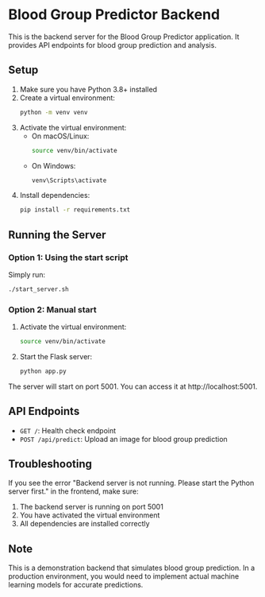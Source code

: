 # Blood Group Predictor Backend

This is the backend server for the Blood Group Predictor application. It provides API endpoints for blood group prediction and analysis.

## Setup

1. Make sure you have Python 3.8+ installed
2. Create a virtual environment:
   ```bash
   python -m venv venv
   ```
3. Activate the virtual environment:
   - On macOS/Linux:
     ```bash
     source venv/bin/activate
     ```
   - On Windows:
     ```bash
     venv\Scripts\activate
     ```
4. Install dependencies:
   ```bash
   pip install -r requirements.txt
   ```

## Running the Server

### Option 1: Using the start script

Simply run:
```bash
./start_server.sh
```

### Option 2: Manual start

1. Activate the virtual environment:
   ```bash
   source venv/bin/activate
   ```
2. Start the Flask server:
   ```bash
   python app.py
   ```

The server will start on port 5001. You can access it at http://localhost:5001.

## API Endpoints

- `GET /`: Health check endpoint
- `POST /api/predict`: Upload an image for blood group prediction

## Troubleshooting

If you see the error "Backend server is not running. Please start the Python server first." in the frontend, make sure:

1. The backend server is running on port 5001
2. You have activated the virtual environment
3. All dependencies are installed correctly

## Note

This is a demonstration backend that simulates blood group prediction. In a production environment, you would need to implement actual machine learning models for accurate predictions. 